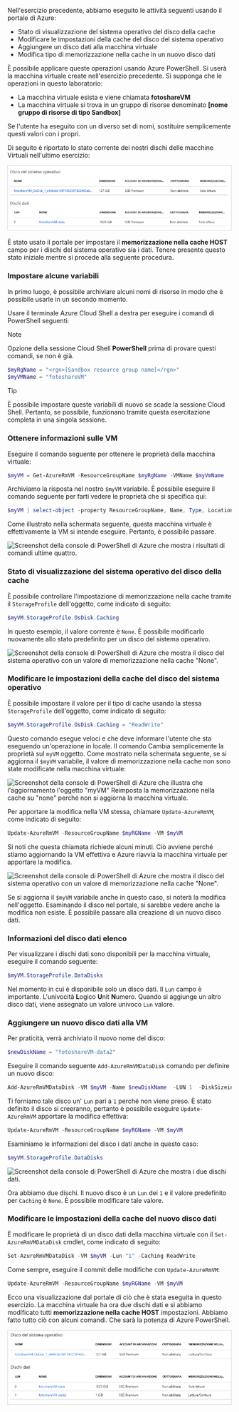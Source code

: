Nell'esercizio precedente, abbiamo eseguito le attività seguenti usando il portale di Azure:

- Stato di visualizzazione del sistema operativo del disco della cache
- Modificare le impostazioni della cache del disco del sistema operativo
- Aggiungere un disco dati alla macchina virtuale
- Modifica tipo di memorizzazione nella cache in un nuovo disco dati

È possibile applicare queste operazioni usando Azure PowerShell. Si userà la macchina virtuale create nell'esercizio precedente. Si supponga che le operazioni in questo laboratorio:

- La macchina virtuale esista e viene chiamata **fotoshareVM**
- La macchina virtuale si trova in un gruppo di risorse denominato  **<rgn>[nome gruppo di risorse di tipo Sandbox]</rgn>**

Se l'utente ha eseguito con un diverso set di nomi, sostituire semplicemente questi valori con i propri.

Di seguito è riportato lo stato corrente dei nostri dischi delle macchine Virtuali nell'ultimo esercizio:

![Screenshot del nostro sistema operativo e dischi dati, entrambi impostati per la memorizzazione nella cache di sola lettura.](../media/disks-final-config-portal.PNG)

È stato usato il portale per impostare il **memorizzazione nella cache HOST** campo per i dischi del sistema operativo sia i dati. Tenere presente questo stato iniziale mentre si procede alla seguente procedura.

### <a name="set-up-some-variables"></a>Impostare alcune variabili

In primo luogo, è possibile archiviare alcuni nomi di risorse in modo che è possibile usarle in un secondo momento.

Usare il terminale Azure Cloud Shell a destra per eseguire i comandi di PowerShell seguenti:

> [!NOTE]
> Opzione della sessione Cloud Shell **PowerShell** prima di provare questi comandi, se non è già.

```powershell
$myRgName = "<rgn>[Sandbox resource group name]</rgn>"
$myVMName = "fotoshareVM"
```

> [!TIP]
> È possibile impostare queste variabili di nuovo se scade la sessione Cloud Shell. Pertanto, se possibile, funzionano tramite questa esercitazione completa in una singola sessione.

### <a name="get-info-about-our-vm"></a>Ottenere informazioni sulle VM

Eseguire il comando seguente per ottenere le proprietà della macchina virtuale:

```powershell
$myVM = Get-AzureRmVM -ResourceGroupName $myRgName -VMName $myVmName
```

Archiviamo la risposta nel nostro `$myVM` variabile. È possibile eseguire il comando seguente per farti vedere le proprietà che si specifica qui:

```powershell
$myVM | select-object -property ResourceGroupName, Name, Type, Location
```

Come illustrato nella schermata seguente, questa macchina virtuale è effettivamente la VM si intende eseguire. Pertanto, è possibile passare.

![Screenshot della console di PowerShell di Azure che mostra i risultati di comandi ultime quattro.](../media/6-ps-commands-1.PNG)

### <a name="view-os-disk-cache-status"></a>Stato di visualizzazione del sistema operativo del disco della cache

È possibile controllare l'impostazione di memorizzazione nella cache tramite il `StorageProfile` dell'oggetto, come indicato di seguito:

```powershell
$myVM.StorageProfile.OsDisk.Caching
```

In questo esempio, il valore corrente è `None`. È possibile modificarlo nuovamente allo stato predefinito per un disco del sistema operativo.

![Screenshot della console di PowerShell di Azure che mostra il disco del sistema operativo con un valore di memorizzazione nella cache "None".](../media/6-ps-oscaching-none.PNG)

### <a name="change-the-cache-settings-of-the-os-disk"></a>Modificare le impostazioni della cache del disco del sistema operativo

È possibile impostare il valore per il tipo di cache usando la stessa `StorageProfile` dell'oggetto, come indicato di seguito:

```powershell
$myVM.StorageProfile.OsDisk.Caching = "ReadWrite"
```

Questo comando esegue veloci e che deve informare l'utente che sta eseguendo un'operazione in locale. Il comando Cambia semplicemente la proprietà sul `myVM` oggetto. Come mostrato nella schermata seguente, se si aggiorna il `$myVM` variabile, il valore di memorizzazione nella cache non sono state modificate nella macchina virtuale:

![Screenshot della console di PowerShell di Azure che illustra che l'aggiornamento l'oggetto "myVM" Reimposta la memorizzazione nella cache su "none" perché non si aggiorna la macchina virtuale.](../media/6-ps-commands-2.PNG)

Per apportare la modifica nella VM stessa, chiamare `Update-AzureRmVM`, come indicato di seguito:

```powershell
Update-AzureRmVM -ResourceGroupName $myRGName -VM $myVM
```

Si noti che questa chiamata richiede alcuni minuti. Ciò avviene perché stiamo aggiornando la VM effettiva e Azure riavvia la macchina virtuale per apportare la modifica.

![Screenshot della console di PowerShell di Azure che mostra il disco del sistema operativo con un valore di memorizzazione nella cache "None".](../media/6-ps-oscaching-rw.PNG)

Se si aggiorna il `$myVM` variabile anche in questo caso, si noterà la modifica nell'oggetto. Esaminando il disco nel portale, si sarebbe vedere anche la modifica non esiste. È possibile passare alla creazione di un nuovo disco dati.

### <a name="list-data-disk-info"></a>Informazioni del disco dati elenco

Per visualizzare i dischi dati sono disponibili per la macchina virtuale, eseguire il comando seguente:

```powershell
$myVM.StorageProfile.DataDisks
```

Nel momento in cui è disponibile solo un disco dati. Il `Lun` campo è importante. L'univocità **L**ogico **U**nit **N**umero. Quando si aggiunge un altro disco dati, viene assegnato un valore univoco `Lun` valore.

### <a name="add-a-new-data-disk-to-our-vm"></a>Aggiungere un nuovo disco dati alla VM

Per praticità, verrà archiviato il nuovo nome del disco:

```powershell
$newDiskName = "fotoshareVM-data2"
```

Eseguire il comando seguente `Add-AzureRmVMDataDisk` comando per definire un nuovo disco:

```powershell
Add-AzureRmVMDataDisk -VM $myVM -Name $newDiskName  -LUN 1  -DiskSizeinGB 1 -CreateOption Empty
```

Ti forniamo tale disco un' `Lun` pari a `1` perché non viene preso. È stato definito il disco si creeranno, pertanto è possibile eseguire `Update-AzureRmVM` apportare la modifica effettiva:

```powershell
Update-AzureRmVM -ResourceGroupName $myRGName -VM $myVM
```

Esaminiamo le informazioni del disco i dati anche in questo caso:

```powershell
$myVM.StorageProfile.DataDisks
```

![Screenshot della console di PowerShell di Azure che mostra i due dischi dati.](../media/2-data-disks-part1.png)

Ora abbiamo due dischi. Il nuovo disco è un `Lun` dei `1` e il valore predefinito per `Caching` è `None`. È possibile modificare tale valore.

### <a name="change-cache-settings-of-new-data-disk"></a>Modificare le impostazioni della cache del nuovo disco dati

È modificare le proprietà di un disco dati della macchina virtuale con il `Set-AzureRmVMDataDisk` cmdlet, come indicato di seguito:

```powershell
Set-AzureRmVMDataDisk -VM $myVM -Lun "1" -Caching ReadWrite
```

Come sempre, eseguire il commit delle modifiche con `Update-AzureRmVM`:

```powershell
Update-AzureRmVM -ResourceGroupName $myRGName -VM $myVM
```

Ecco una visualizzazione dal portale di ciò che è stata eseguita in questo esercizio. La macchina virtuale ha ora due dischi dati e si abbiamo modificato tutti **memorizzazione nella cache HOST** impostazioni. Abbiamo fatto tutto ciò con alcuni comandi. Che sarà la potenza di Azure PowerShell.

![Screenshot del portale di Azure che illustra la sezione dischi del nostro pannello macchina virtuale con due dischi dati.](../media/disks-final-config-portal2.png)
